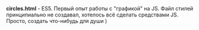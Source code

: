 **circles.html** - ES5. Первый опыт работы с "графикой" на JS. Файл стилей принципиально не создавал, хотелось всё сделать средствами JS. Просто, создать что-нибудь для души )